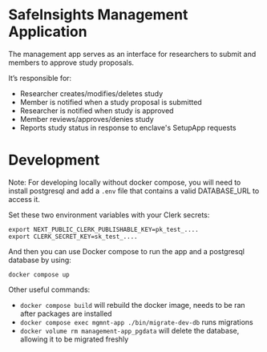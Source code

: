 # SafeInsights Management Application

The management app serves as an interface for researchers to submit and members to approve study proposals.

It’s responsible for:

-   Researcher creates/modifies/deletes study
-   Member is notified when a study proposal is submitted
-   Researcher is notified when study is approved
-   Member reviews/approves/denies study
-   Reports study status in response to enclave's SetupApp requests

# Development

Note: For developing locally without docker compose, you will need to install postgresql and add a `.env` file that contains a valid DATABASE_URL to access it.

Set these two environment variables with your Clerk secrets:

```shell
export NEXT_PUBLIC_CLERK_PUBLISHABLE_KEY=pk_test_....
export CLERK_SECRET_KEY=sk_test_....
```

And then you can use Docker compose to run the app and a postgresql database by using:

`docker compose up`

Other useful commands:

-   `docker compose build` will rebuild the docker image, needs to be ran after packages are installed
-   `docker compose exec mgmnt-app ./bin/migrate-dev-db` runs migrations
-   `docker volume rm management-app_pgdata` will delete the database, allowing it to be migrated freshly
